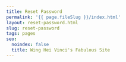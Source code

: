```yaml
---
title: Reset Password
permalink: '{{ page.fileSlug }}/index.html'
layout: reset-password.html
slug: reset-password
tags: pages
seo:
  noindex: false
  title: Wing Hei Vinci's Fabulous Site
---
```



